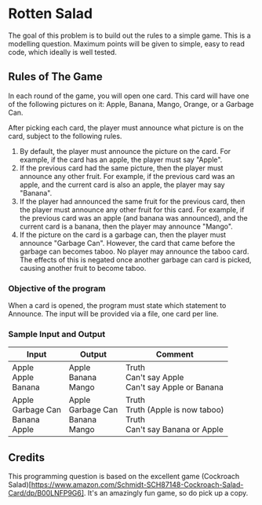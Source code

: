 # Rotten Salad

The goal of this problem is to build out the rules to a simple game. This is a modelling question. Maximum points will be given to simple, easy to read code, which ideally is well tested.

## Rules of The Game

In each round of the game, you will open one card. This card will have one of the following pictures on it: Apple, Banana, Mango, Orange, or a Garbage Can.

After picking each card, the player must announce what picture is on the card, subject to the following rules.

1) By default, the player must announce the picture on the card. For example, if the card has an apple, the player must say "Apple".
2) If the previous card had the same picture, then the player must announce any other fruit. For example, if the previous card was an apple, and the current card is also an apple, the player may say "Banana".
3) If the player had announced the same fruit for the previous card, then the player must announce any other fruit for this card. For example, if the previous card was an apple (and banana was announced), and the current card is a banana, then the player may announce "Mango".
4) If the picture on the card is a garbage can, then the player must announce "Garbage Can". However, the card that came before the garbage can becomes taboo. No player may announce the taboo card. The effects of this is negated once another garbage can card is picked, causing another fruit to become taboo.

### Objective of the program

When a card is opened, the program must state which statement to Announce. The input will be provided via a file, one card per line.

### Sample Input and Output

| Input        | Output           | Comment  |
| ------------- |---------------| -----|
| Apple <br> Apple <br> Banana | Apple <br> Banana <br> Mango | Truth <br> Can't say Apple <br> Can't say Apple or Banana |
| Apple <br> Garbage Can <br> Banana <br> Apple  | Apple <br> Garbage Can <br> Banana <br> Mango | Truth <br> Truth (Apple is now taboo) <br> Truth <br> Can't say Banana or Apple |

## Credits

This programming question is based on the excellent game (Cockroach Salad)[https://www.amazon.com/Schmidt-SCH87148-Cockroach-Salad-Card/dp/B00LNFP9G6]. It's an amazingly fun game, so do pick up a copy.
